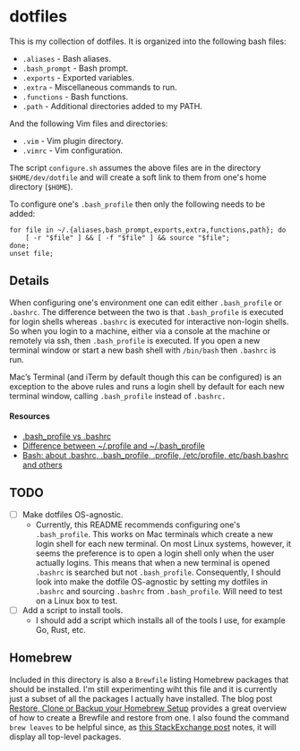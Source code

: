 # dotfiles

This is my collection of dotfiles. It is organized into the following bash files:
* `.aliases` - Bash aliases.
* `.bash_prompt` - Bash prompt.
* `.exports` - Exported variables.
* `.extra` - Miscellaneous commands to run.
* `.functions` - Bash functions.
* `.path` - Additional directories added to my PATH.

And the following Vim files and directories:

* `.vim` - Vim plugin directory.
* `.vimrc` - Vim configuration.

The script `configure.sh` assumes the above files are in the directory `$HOME/dev/dotfile`
and will create a soft link to them from one's home directory (`$HOME`).

To configure one's `.bash_profile` then only the following needs to be added:

```
for file in ~/.{aliases,bash_prompt,exports,extra,functions,path}; do
    [ -r "$file" ] && [ -f "$file" ] && source "$file";
done;
unset file;
```

## Details

When configuring one's environment one can edit either `.bash_profile` or `.bashrc`.
The difference between the two is that `.bash_profile` is executed for login shells
whereas `.bashrc` is executed for interactive non-login shells. So when you login
to a machine, either via a console at the machine or remotely via ssh, then
`.bash_profile` is executed. If you open a new terminal window or start a new bash
shell with `/bin/bash` then `.bashrc` is run.

Mac’s Terminal (and iTerm by default though this can be configured) is an exception
to the above rules and runs a login shell by default for each new terminal window,
calling `.bash_profile` instead of `.bashrc.`

#### Resources
* [.bash_profile vs .bashrc]
* [Difference between ~/.profile and ~/.bash_profile]
* [Bash: about .bashrc, .bash_profile, .profile, /etc/profile, etc/bash.bashrc and others]

## TODO

- [ ] Make dotfiles OS-agnostic.
    - Currently, this README recommends configuring one's `.bash_profile`. This works on Mac
    terminals which create a new login shell for each new terminal. On most Linux systems,
    however, it seems the preference is to open a login shell only when the user actually
    logins. This means that when a new terminal is opened `.bashrc` is searched but not
    `.bash_profile`. Consequently, I should look into make the dotfile OS-agnostic by setting
    my dotfiles in `.bashrc` and sourcing `.bashrc` from `.bash_profile`. Will need to test
    on a Linux box to test.
- [ ] Add a script to install tools.
    - I should add a script which installs all of the tools I use, for example Go, Rust, etc.

## Homebrew

Included in this directory is also a `Brewfile` listing Homebrew packages that should be
installed. I'm still experimenting wiht this file and it is currently just a subset of
all the packages I actually have installed. The blog post
[Restore, Clone or Backup your Homebrew Setup] provides a great overview of how to create
a Brewfile and restore from one. I also found the command `brew leaves` to be helpful since,
as [this StackExchange post] notes, it will display all top-level packages.

[.bash_profile vs .bashrc]: http://www.joshstaiger.org/archives/2005/07/bash_profile_vs.html
[Difference between ~/.profile and ~/.bash_profile]: https://unix.stackexchange.com/questions/45684/difference-between-profile-and-bash-profile
[Bash: about .bashrc, .bash_profile, .profile, /etc/profile, etc/bash.bashrc and others]: http://stefaanlippens.net/bashrc_and_others/
[Restore, Clone or Backup your Homebrew Setup]: https://tomlankhorst.nl/brew-bundle-restore-backup/
[this StackExchange post]: https://apple.stackexchange.com/questions/101090/list-of-all-packages-installed-using-homebrew
